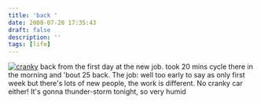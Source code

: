 ```yaml
---
title: 'back '
date: 2008-07-28 17:35:43
draft: false
description: ''
tags: [life]
---
```


[![](/shared/2008/07/cranky.jpg "cranky")](/shared/2008/07/cranky.jpg) back from the first day at the new job. took 20 mins cycle there in the morning and 'bout 25 back. The job: well too early to say as only first week but there's lots of new people, the work is different. No cranky car either! It's gonna thunder-storm tonight, so very humid